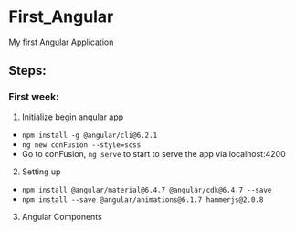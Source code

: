 # First_Angular
My first Angular Application

## Steps:
### First week:
1. Initialize begin angular app
- `npm install -g @angular/cli@6.2.1`
- `ng new conFusion --style=scss`
- Go to conFusion, `ng serve` to start to serve the app via localhost:4200

2. Setting up
- `npm install @angular/material@6.4.7 @angular/cdk@6.4.7 --save`
- `npm install --save @angular/animations@6.1.7 hammerjs@2.0.8`

3. Angular Components